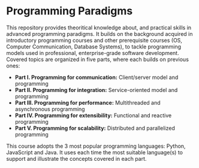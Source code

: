 # Programming Paradigms
This repository provides theoritical knowledge about, and practical skills in advanced programming paradigms. It builds on the background acquired in introductory programming courses and other prerequisite courses (OS, Computer Communication, Database Systems), to tackle programming models used in professional, enterprise-grade software development. Covered topics are organized in five parts, where each builds on previous ones:
- **Part I. Programming for communication:** Client/server model and programming
- **Part II. Programming for integration:** Service-oriented model and programming
- **Part III. Programming for performance:** Multithreaded and asynchronous programming
- **Part IV. Programming for extensibility:** Functional and reactive programming
- **Part V. Programming for scalability:** Distributed and parallelized programming

This course adopts the 3 most popular programming languages: Python, JavaScript and Java. It uses each time the most suitable language(s) to support and illustrate the concepts covered in each part.
